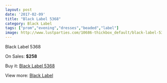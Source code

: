 ```yaml
---
layout: post
date: '2017-02-09'
title: "Black Label 5368"
category: Black Label
tags: ["prom","evening","dresses","beaded","label"]
image: http://www.lustparties.com/10686-thickbox_default/black-label-5368.jpg
---
```

Black Label 5368

On Sales: **$258**
<a href="https://www.lustparties.com/en/black-label/3640-black-label-5368.html"><amp-img layout="responsive" width="600" height="600" src="//www.lustparties.com/10686-thickbox_default/black-label-5368.jpg" alt="Black Label 5368 0" /></a>
<a href="https://www.lustparties.com/en/black-label/3640-black-label-5368.html"><amp-img layout="responsive" width="600" height="600" src="//www.lustparties.com/10687-thickbox_default/black-label-5368.jpg" alt="Black Label 5368 1" /></a>

Buy it: [Black Label 5368](https://www.lustparties.com/en/black-label/3640-black-label-5368.html "Black Label 5368")

View more: [Black Label](https://www.lustparties.com/en/16-black-label "Black Label")